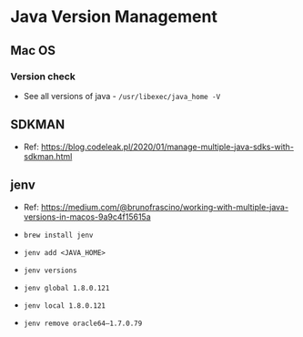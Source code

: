 # Java Version Management

## Mac OS

### Version check

* See all versions of java - `/usr/libexec/java_home -V`

## SDKMAN

* Ref: https://blog.codeleak.pl/2020/01/manage-multiple-java-sdks-with-sdkman.html

## jenv

* Ref: https://medium.com/@brunofrascino/working-with-multiple-java-versions-in-macos-9a9c4f15615a

* `brew install jenv`
* `jenv add <JAVA_HOME>`
* `jenv versions`
* `jenv global 1.8.0.121`
* `jenv local 1.8.0.121`
* `jenv remove oracle64–1.7.0.79`
